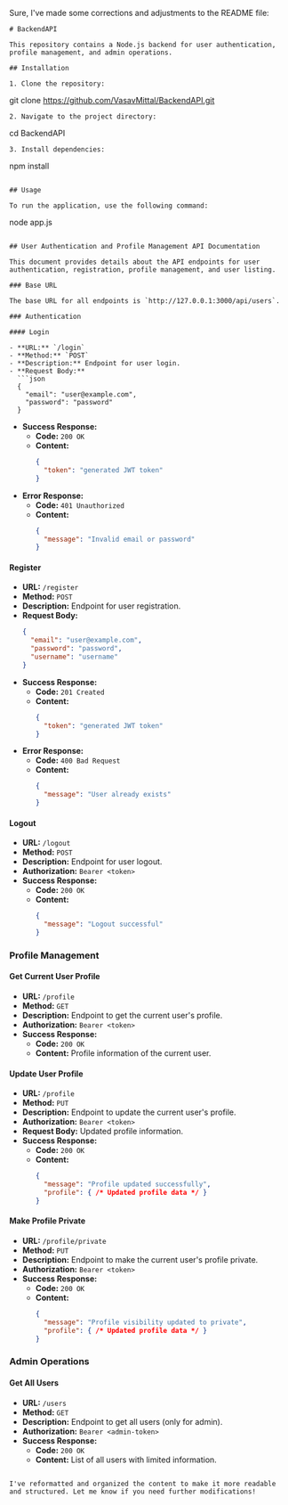 Sure, I've made some corrections and adjustments to the README file:

```
# BackendAPI

This repository contains a Node.js backend for user authentication, profile management, and admin operations.

## Installation

1. Clone the repository:
   ```
   git clone https://github.com/VasavMittal/BackendAPI.git
   ```
2. Navigate to the project directory:
   ```
   cd BackendAPI
   ```
3. Install dependencies:
   ```
   npm install
   ```

## Usage

To run the application, use the following command:
```
node app.js
```

## User Authentication and Profile Management API Documentation

This document provides details about the API endpoints for user authentication, registration, profile management, and user listing.

### Base URL

The base URL for all endpoints is `http://127.0.0.1:3000/api/users`.

### Authentication

#### Login

- **URL:** `/login`
- **Method:** `POST`
- **Description:** Endpoint for user login.
- **Request Body:**
  ```json
  {
    "email": "user@example.com",
    "password": "password"
  }
  ```
- **Success Response:**
  - **Code:** `200 OK`
  - **Content:**
    ```json
    {
      "token": "generated JWT token"
    }
    ```
- **Error Response:**
  - **Code:** `401 Unauthorized`
  - **Content:**
    ```json
    {
      "message": "Invalid email or password"
    }
    ```

#### Register

- **URL:** `/register`
- **Method:** `POST`
- **Description:** Endpoint for user registration.
- **Request Body:**
  ```json
  {
    "email": "user@example.com",
    "password": "password",
    "username": "username"
  }
  ```
- **Success Response:**
  - **Code:** `201 Created`
  - **Content:**
    ```json
    {
      "token": "generated JWT token"
    }
    ```
- **Error Response:**
  - **Code:** `400 Bad Request`
  - **Content:**
    ```json
    {
      "message": "User already exists"
    }
    ```

#### Logout

- **URL:** `/logout`
- **Method:** `POST`
- **Description:** Endpoint for user logout.
- **Authorization:** `Bearer <token>`
- **Success Response:**
  - **Code:** `200 OK`
  - **Content:**
    ```json
    {
      "message": "Logout successful"
    }
    ```

### Profile Management

#### Get Current User Profile

- **URL:** `/profile`
- **Method:** `GET`
- **Description:** Endpoint to get the current user's profile.
- **Authorization:** `Bearer <token>`
- **Success Response:**
  - **Code:** `200 OK`
  - **Content:** Profile information of the current user.

#### Update User Profile

- **URL:** `/profile`
- **Method:** `PUT`
- **Description:** Endpoint to update the current user's profile.
- **Authorization:** `Bearer <token>`
- **Request Body:** Updated profile information.
- **Success Response:**
  - **Code:** `200 OK`
  - **Content:**
    ```json
    {
      "message": "Profile updated successfully",
      "profile": { /* Updated profile data */ }
    }
    ```

#### Make Profile Private

- **URL:** `/profile/private`
- **Method:** `PUT`
- **Description:** Endpoint to make the current user's profile private.
- **Authorization:** `Bearer <token>`
- **Success Response:**
  - **Code:** `200 OK`
  - **Content:**
    ```json
    {
      "message": "Profile visibility updated to private",
      "profile": { /* Updated profile data */ }
    }
    ```

### Admin Operations

#### Get All Users

- **URL:** `/users`
- **Method:** `GET`
- **Description:** Endpoint to get all users (only for admin).
- **Authorization:** `Bearer <admin-token>`
- **Success Response:**
  - **Code:** `200 OK`
  - **Content:** List of all users with limited information.
```

I've reformatted and organized the content to make it more readable and structured. Let me know if you need further modifications!
